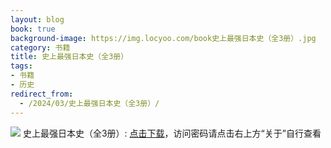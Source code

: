 ```yaml
---
layout: blog
book: true
background-image: https://img.locyoo.com/book史上最强日本史（全3册）.jpg
category: 书籍
title: 史上最强日本史（全3册）
tags:
- 书籍
- 历史
redirect_from:
  - /2024/03/史上最强日本史（全3册）/
---
```

![](https://img.locyoo.com/book史上最强日本史（全3册）.jpg)
史上最强日本史（全3册）: <a name = "ref1" href="https://089m.com/f/50983618-1272781328-19ec02?p=3619">点击下载</a>，访问密码请点击右上方“关于”自行查看